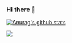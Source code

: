 ### Hi there 👋

<!--
**xiaohui-c/xiaohui-c** is a ✨ _special_ ✨ repository because its `README.md` (this file) appears on your GitHub profile.

Here are some ideas to get you started:

- 🔭 I’m currently working on ...
- 🌱 I’m currently learning ...
- 👯 I’m looking to collaborate on ...
- 🤔 I’m looking for help with ...
- 💬 Ask me about ...
- 📫 How to reach me: ...
- 😄 Pronouns: ...
- ⚡ Fun fact: ...
-->
[![Anurag's github stats](https://github-readme-stats.vercel.app/api?username=xiaohui-c)](https://github.com/anuraghazra/github-readme-stats)

![](https://img.shields.io/badge/<Javascript>-<Vue>-informational?style=flat&logo=<LOGO_NAME>&logoColor=white&color=2bbc8a)

